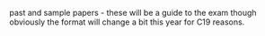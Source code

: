 past and sample papers -  these will be a guide to the exam though obviously the format will change a bit this year for C19 reasons.
